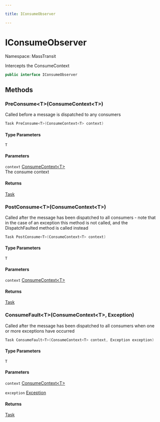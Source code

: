 ```yaml
---

title: IConsumeObserver

---
```


# IConsumeObserver

Namespace: MassTransit

Intercepts the ConsumeContext

```csharp
public interface IConsumeObserver
```

## Methods

### **PreConsume\<T\>(ConsumeContext\<T\>)**

Called before a message is dispatched to any consumers

```csharp
Task PreConsume<T>(ConsumeContext<T> context)
```

#### Type Parameters

`T`<br/>

#### Parameters

`context` [ConsumeContext\<T\>](../masstransit/consumecontext-1)<br/>
The consume context

#### Returns

[Task](https://learn.microsoft.com/en-us/dotnet/api/system.threading.tasks.task)<br/>

### **PostConsume\<T\>(ConsumeContext\<T\>)**

Called after the message has been dispatched to all consumers - note that in the case of an exception
 this method is not called, and the DispatchFaulted method is called instead

```csharp
Task PostConsume<T>(ConsumeContext<T> context)
```

#### Type Parameters

`T`<br/>

#### Parameters

`context` [ConsumeContext\<T\>](../masstransit/consumecontext-1)<br/>

#### Returns

[Task](https://learn.microsoft.com/en-us/dotnet/api/system.threading.tasks.task)<br/>

### **ConsumeFault\<T\>(ConsumeContext\<T\>, Exception)**

Called after the message has been dispatched to all consumers when one or more exceptions have occurred

```csharp
Task ConsumeFault<T>(ConsumeContext<T> context, Exception exception)
```

#### Type Parameters

`T`<br/>

#### Parameters

`context` [ConsumeContext\<T\>](../masstransit/consumecontext-1)<br/>

`exception` [Exception](https://learn.microsoft.com/en-us/dotnet/api/system.exception)<br/>

#### Returns

[Task](https://learn.microsoft.com/en-us/dotnet/api/system.threading.tasks.task)<br/>
